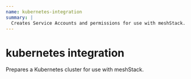 ```yaml
---
name: kubernetes-integration
summary: |
  Creates Service Accounts and permissions for use with meshStack.
---
```


#  kubernetes integration

Prepares a Kubernetes cluster for use with meshStack.
    
